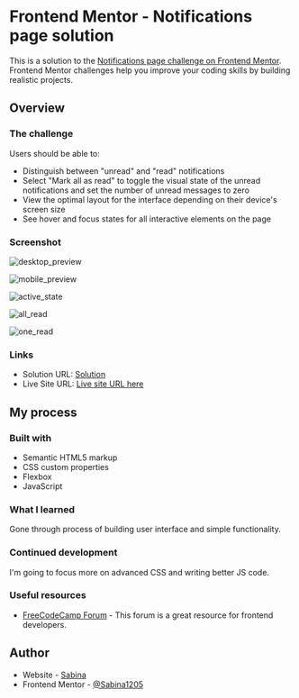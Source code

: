 # Frontend Mentor - Notifications page solution

This is a solution to the [Notifications page challenge on Frontend Mentor](https://www.frontendmentor.io/challenges/notifications-page-DqK5QAmKbC). Frontend Mentor challenges help you improve your coding skills by building realistic projects.

## Overview

### The challenge

Users should be able to:

- Distinguish between "unread" and "read" notifications
- Select "Mark all as read" to toggle the visual state of the unread notifications and set the number of unread messages to zero
- View the optimal layout for the interface depending on their device's screen size
- See hover and focus states for all interactive elements on the page

### Screenshot

![desktop_preview](https://github.com/Sabina1205/Frontend-mentor-challenges-4/assets/96692767/35a6288c-89e4-46d1-8a55-1b801177cbb9)

![mobile_preview](https://github.com/Sabina1205/Frontend-mentor-challenges-4/assets/96692767/e84024ed-1039-40d1-81ad-6e3503844a1d)

![active_state](https://github.com/Sabina1205/Frontend-mentor-challenges-4/assets/96692767/15c770b3-e5d2-4dbd-af07-1d462ec2f219)

![all_read](https://github.com/Sabina1205/Frontend-mentor-challenges-4/assets/96692767/2c976e36-b3c9-4c3d-896c-dde2caf59650)

![one_read](https://github.com/Sabina1205/Frontend-mentor-challenges-4/assets/96692767/6ba6258c-c5bb-44ad-a384-ecebce82f8e7)

### Links

- Solution URL: [Solution](https://github.com/Sabina1205/Frontend-mentor-challenges-4/edit/main/notifications-page-main/)
- Live Site URL: [Live site URL here](https://notifications-page-solution-one.vercel.app/)

## My process

### Built with

- Semantic HTML5 markup
- CSS custom properties
- Flexbox
- JavaScript

### What I learned

Gone through process of building user interface and simple functionality.

### Continued development

I'm going to focus more on advanced CSS and writing better JS code.

### Useful resources

- [FreeCodeCamp Forum](https://forum.freecodecamp.org/) - This forum is a great resource for frontend developers.

## Author

- Website - [Sabina](https://sabina1205.github.io/personal-website/)
- Frontend Mentor - [@Sabina1205](https://www.frontendmentor.io/home)
